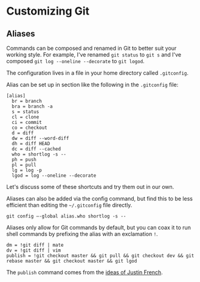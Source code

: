 # Customizing Git

## Aliases
Commands can be composed and renamed in Git to better suit your working style. For example, I've renamed `git status` to `git s` and I've composed `git log --oneline --decorate` to `git logod`.

The configuration lives in a file in your home directory called `.gitconfig`.

Alias can be set up in section like the following in the `.gitconfig` file:

    [alias]
      br = branch
      bra = branch -a
      s = status
      cl = clone
      ci = commit
      co = checkout
      d = diff
      dw = diff --word-diff
      dh = diff HEAD
      dc = diff --cached
      who = shortlog -s --
      ph = push
      pl = pull
      lg = log -p
      lgod = log --oneline --decorate

Let's discuss some of these shortcuts and try them out in our own.

Aliases can also be added via the config command, but find this to be less efficient than editing the `~/.gitconfig` file directly.

    git config –-global alias.who shortlog -s --
    
Aliases only allow for Git commands by default, but you can coax it to run shell commands by prefixing the alias with an exclamation `!`.

    dm = !git diff | mate
    dv = !git diff | vim
    publish = !git checkout master && git pull && git checkout dev && git rebase master && git checkout master && git lgod

The `publish` command comes from the [ideas of Justin French](http://justinfrench.com/notebook/git-aliases-rock).
